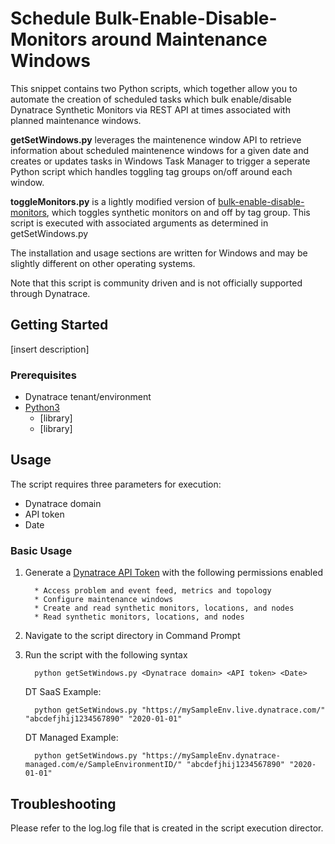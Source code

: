 # Schedule Bulk-Enable-Disable-Monitors around Maintenance Windows

This snippet contains two Python scripts, which together allow you to automate the creation of scheduled tasks which bulk enable/disable Dynatrace Synthetic Monitors via REST API at times associated with planned maintenance windows.

<b>getSetWindows.py</b> leverages the maintenence window API to retrieve information about scheduled maintenence windows for a given date and creates or updates tasks in Windows Task Manager to trigger a seperate Python script which handles toggling tag groups on/off around each window.

<b>toggleMonitors.py</b> is a lightly modified version of [bulk-enable-disable-monitors](https://github.com/Dynatrace/snippets/tree/master/api/synthetic/bulk-enable-disable-monitors), which toggles synthetic monitors on and off by tag group. This script is executed with associated arguments as determined in getSetWindows.py

The installation and usage sections are written for Windows and may be slightly different on other operating systems.

Note that this script is community driven and is not officially supported through Dynatrace.


## Getting Started

[insert description]

### Prerequisites

* Dynatrace tenant/environment
* [Python3](https://www.python.org/downloads/)
   * [library]
   * [library]
    
## Usage
The script requires three parameters for execution:
* Dynatrace domain
* API token
* Date

### Basic Usage

1. Generate a [Dynatrace API Token](https://www.dynatrace.com/support/help/extend-dynatrace/dynatrace-api/) with the following permissions enabled

         * Access problem and event feed, metrics and topology
         * Configure maintenance windows
         * Create and read synthetic monitors, locations, and nodes
         * Read synthetic monitors, locations, and nodes

2. Navigate to the script directory in Command Prompt

3. Run the script with the following syntax

         python getSetWindows.py <Dynatrace domain> <API token> <Date>

    DT SaaS Example: 

         python getSetWindows.py "https://mySampleEnv.live.dynatrace.com/" "abcdefjhij1234567890" "2020-01-01"
         
   DT Managed Example:

         python getSetWindows.py "https://mySampleEnv.dynatrace-managed.com/e/SampleEnvironmentID/" "abcdefjhij1234567890" "2020-01-01"  
## Troubleshooting

Please refer to the log.log file that is created in the script execution director.
